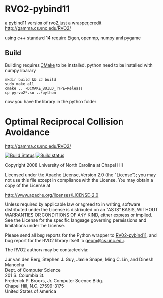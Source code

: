 # RVO2-pybind11
a pybind11 version of rvo2,just a wrapper,credit <http://gamma.cs.unc.edu/RVO2/>

using c++ standard 14
 require Eigen, openmp, numpy and pygame

Build 
---------------------
Building requires [CMake](http://cmake.org/) to be installed.
python need to be installed with numpy libarary
```
mkdir build && cd build
sudo make all
cmake .. -DCMAKE_BUILD_TYPE=Release
cp pyrvo2*.so ../python
```
now you have the library in the python folder



Optimal Reciprocal Collision Avoidance
======================================

<http://gamma.cs.unc.edu/RVO2/>

[![Build Status](https://travis-ci.org/snape/RVO2.svg?branch=master)](https://travis-ci.org/snape/RVO2)
[![Build status](https://ci.appveyor.com/api/projects/status/0nyp7y4di8x1gh9o/branch/master?svg=true)](https://ci.appveyor.com/project/snape/rvo2)

Copyright 2008 University of North Carolina at Chapel Hill

Licensed under the Apache License, Version 2.0 (the "License");
you may not use this file except in compliance with the License.
You may obtain a copy of the License at

<http://www.apache.org/licenses/LICENSE-2.0>

Unless required by applicable law or agreed to in writing, software
distributed under the License is distributed on an "AS IS" BASIS,
WITHOUT WARRANTIES OR CONDITIONS OF ANY KIND, either express or implied.
See the License for the specific language governing permissions and
limitations under the License.

Please send all bug reports for the Python wrapper to
[RVO2-pybind11](https://github.com/dongfangliu/RVO2-pybind11), and bug
report for the RVO2 library itself to [geom@cs.unc.edu](mailto:geom@cs.unc.edu).

The RVO2 authors may be contacted via:

Jur van den Berg, Stephen J. Guy, Jamie Snape, Ming C. Lin, and Dinesh Manocha  
Dept. of Computer Science  
201 S. Columbia St.  
Frederick P. Brooks, Jr. Computer Science Bldg.  
Chapel Hill, N.C. 27599-3175  
United States of America
